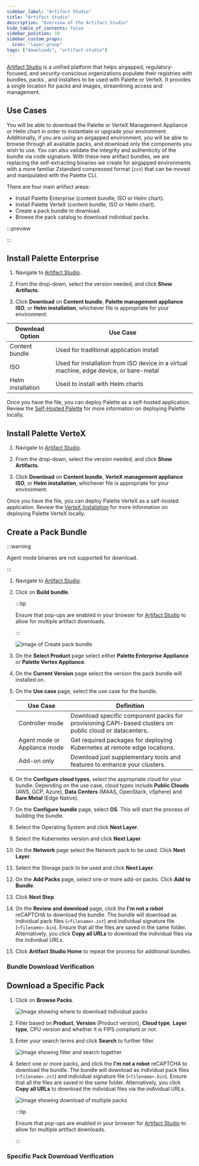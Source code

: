 ```yaml
---
sidebar_label: "Artifact Studio"
title: "Artifact Studio"
description: "Overview of the Artifact Studio"
hide_table_of_contents: false
sidebar_position: 10
sidebar_custom_props:
  icon: "layer-group"
tags: ["downloads", "artifact-studio"]
---
```


[Artifact Studio](https://artifact-studio.spectrocloud.com/) is a unified platform that helps airgapped,
regulatory-focused, and security-conscious organizations populate their registries with bundles, packs , and installers
to be used with Palette or VerteX. It provides a single location for packs and images, streamlining access and
management.

## Use Cases

You will be able to download the Palette or VerteX Management Appliance or Helm chart in order to instantiate or upgrade
your environment. Additionally, if you are using an airgapped environment, you will be able to browse through all
available packs, and download only the components you wish to use. You can also validate the integrity and authenticity
of the bundle via code signature. With these new artifact bundles, we are replacing the self-extracting binaries we
create for airgapped environments with a more familiar Zstandard compressed format (`zst`) that can be moved and
manipulated with the Palette CLI.

There are four main artifact areas:

- Install Palette Enterprise (content bundle, ISO or Helm chart).
- Install Palette VerteX (content bundle, ISO or Helm chart).
- Create a pack bundle to download.
- Browse the pack catalog to download individual packs.

:::preview

:::

## Install Palette Enterprise

1. Navigate to [Artifact Studio](https://artifact-studio.spectrocloud.com/).

2. From the drop-down, select the version needed, and click **Show Artifacts**.

3. Click **Download** on **Content bundle**, **Palette management appliance ISO**, or **Helm installation**, whichever
   file is appropriate for your environment.

| Download Option   | Use Case                                                                               |
| ----------------- | -------------------------------------------------------------------------------------- |
| Content bundle    | Used for traditional application install                                               |
| ISO               | Used for installation from ISO device in a virtual machine, edge device, or bare-metal |
| Helm installation | Used to install with Helm charts                                                       |

Once you have the file, you can deploy Palette as a self-hosted application. Review the
[Self-Hosted Palette](../enterprise-version/install-palette/palette-management-appliance.md) for more information on
deploying Palette locally.

## Install Palette VerteX

1. Navigate to [Artifact Studio](https://artifact-studio.spectrocloud.com/).

2. From the drop-down, select the version needed, and click **Show Artifacts**.

3. Click **Download** on **Content bundle**, **VerteX management appliance ISO**, or **Helm installation**, whichever
   file is appropriate for your environment.

Once you have the file, you can deploy Palette VerteX as a self-hosted application. Review the
[VerteX Installation](../vertex/install-palette-vertex/vertex-management-appliance.md) for more information on deploying
Palette VerteX locally.

## Create a Pack Bundle

:::warning

Agent mode binaries are not supported for download.

:::

1. Navigate to [Artifact Studio](https://artifact-studio.spectrocloud.com/).

2. Click on **Build bundle**.

   :::tip

   Ensure that pop-ups are enabled in your browser for [Artifact Studio](https://artifact-studio.spectrocloud.com/) to
   allow for multiple artifact downloads.

   :::

   ![Image of Create pack bundle](../../../static/assets/docs/images/downloads/downloads_artifact-studio-build-bundle.webp)

3. On the **Select Product** page select either **Palette Enterprise Appliance** or **Palette Vertex Appliance**.

4. On the **Current Version** page select the version the pack bundle will installed on.

5. On the **Use case** page, select the use case for the bundle.

   | Use Case                     | Definition                                                                                             |
   | ---------------------------- | ------------------------------------------------------------------------------------------------------ |
   | Controller mode              | Download specific component packs for provisioning CAPI-based clusters on public cloud or datacenters. |
   | Agent mode or Appliance mode | Get required packages for deploying Kubernetes at remote edge locations.                               |
   | Add-on only                  | Download just supplementary tools and features to enhance your clusters.                               |

6. On the **Configure cloud types**, select the appropriate cloud for your bundle. Depending on the use case, cloud
   types include **Public Clouds** (AWS, GCP, Azure), **Data Centers** (MAAS, OpenStack, vSphere) and **Bare Metal**
   (Edge Native).

7. On the **Configure bundle** page, select **OS**. This will start the process of building the bundle.

8. Select the Operating System and click **Next Layer**.

9. Select the Kubernetes version and click **Next Layer**.

10. On the **Network** page select the Network pack to be used. Click **Next Layer**.

11. Select the Storage pack to be used and click **Next Layer**.

12. On the **Add Packs** page, select one or more add-on packs. Click **Add to Bundle**.

13. Click **Next Step**.

14. On the **Review and download** page, click the **I'm not a robot** reCAPTCHA to download the bundle. The bundle will
    download as individual pack files (`<filename>.zst`) and individual signature file (`<filename>.bin`). Ensure that
    all the files are saved in the same folder. Alternatively, you click **Copy all URLs** to download the individual
    files via the individual URLs.

15. Click **Artifact Studio Home** to repeat the process for additional bundles.

### Bundle Download Verification

<PartialsComponent category="security" name="artifact-studio-signature-verification" />

## Download a Specific Pack

1. Click on **Browse Packs**.

   ![Image showing where to download individual packs](../../../static/assets/docs/images/downloads/downloads_artifact-studio-browse-packs.webp)

2. Filter based on **Product**, **Version** (Product version), **Cloud type**, **Layer type**, CPU version and whether
   it is FIPS compliant or not.

3. Enter your search terms and click **Search** to further filter.

   ![Image showing filter and search together](../../../static/assets/docs/images/downloads/downloads_artifact-studio-search-and-filter.webp)

4. Select one or more packs, and click the **I'm not a robot** reCAPTCHA to download the bundle. The bundle will
   download as individual pack files (`<filename>.zst`) and individual signature file (`<filename>.bin`). Ensure that
   all the files are saved in the same folder. Alternatively, you click **Copy all URLs** to download the individual
   files via the individual URLs.

   ![Image showing download of multiple packs](../../../static/assets/docs/images/downloads/downloads_artifact-studio-individual-packs-download.webp)

   :::tip

   Ensure that pop-ups are enabled in your browser for [Artifact Studio](https://artifact-studio.spectrocloud.com/) to
   allow for multiple artifact downloads.

   :::

### Specific Pack Download Verification

<PartialsComponent category="security" name="artifact-studio-signature-verification" />
